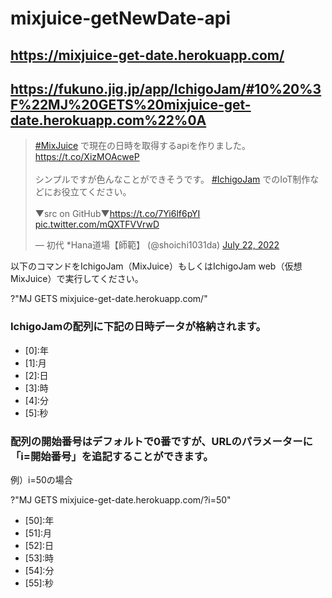 # mixjuice-getNewDate-api
## https://mixjuice-get-date.herokuapp.com/
## https://fukuno.jig.jp/app/IchigoJam/#10%20%3F%22MJ%20GETS%20mixjuice-get-date.herokuapp.com%22%0A
<blockquote class="twitter-tweet"><p lang="ja" dir="ltr"><a href="https://twitter.com/hashtag/MixJuice?src=hash&amp;ref_src=twsrc%5Etfw">#MixJuice</a> で現在の日時を取得するapiを作りました。<a href="https://t.co/XizMOAcweP">https://t.co/XizMOAcweP</a><br><br>シンプルですが色んなことができそうです。 <a href="https://twitter.com/hashtag/IchigoJam?src=hash&amp;ref_src=twsrc%5Etfw">#IchigoJam</a> でのIoT制作などにお役立てください。<br><br>▼src on GitHub▼<a href="https://t.co/7Yi6lf6pYI">https://t.co/7Yi6lf6pYI</a> <a href="https://t.co/mQXTFVVrwD">pic.twitter.com/mQXTFVVrwD</a></p>&mdash; 初代 *Hana道場【師範】 (@shoichi1031da) <a href="https://twitter.com/shoichi1031da/status/1550497997494321152?ref_src=twsrc%5Etfw">July 22, 2022</a></blockquote> <script async src="https://platform.twitter.com/widgets.js" charset="utf-8"></script>

以下のコマンドをIchigoJam（MixJuice）もしくはIchigoJam web（仮想MixJuice）で実行してください。

?"MJ GETS mixjuice-get-date.herokuapp.com/"

### IchigoJamの配列に下記の日時データが格納されます。
<ul>
<li>[0]:年</li>
<li>[1]:月</li>
<li>[2]:日</li>
<li>[3]:時</li>
<li>[4]:分</li>
<li>[5]:秒</li>
</ul>

### 配列の開始番号はデフォルトで0番ですが、URLのパラメーターに「i=開始番号」を追記することができます。

例）i=50の場合

?"MJ GETS mixjuice-get-date.herokuapp.com/?i=50"

<ul>
<li>[50]:年</li>
<li>[51]:月</li>
<li>[52]:日</li>
<li>[53]:時</li>
<li>[54]:分</li>
<li>[55]:秒</li>
</ul>
